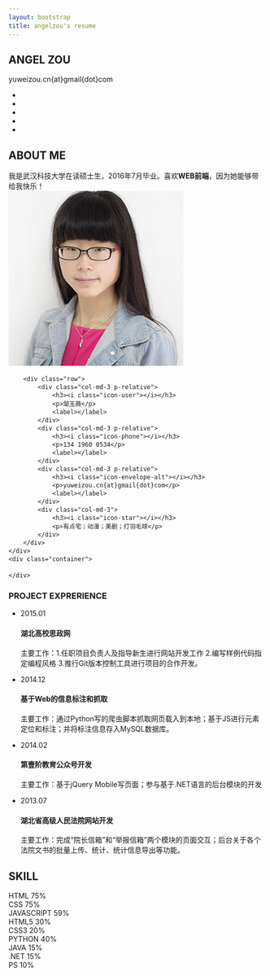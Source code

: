 ```yaml
---
layout: bootstrap
title: angelzou's resume
---
```

<div class="intro">
	<div class="name container">
		<div class="row">
			<div class="col-md-12">
				<h2>ANGEL&nbsp;ZOU</h2>
				<div class="line"></div>
			</div>
		</div>
		<div class="row">
			<div class="col-md-12 t-middle">
				<p>yuweizou.cn{at}gmail{dot}com</p><!--more-->
			</div>
		</div>
	</div>
	<div class="social">
		<div class="social-container row">
			<ul>
				<li><a target="_blank" href="https://twitter.com/YuweiZou"><i class="icon-twitter"></i></a></li>
                <li><a target="_blank" href="https://www.facebook.com/angel.zou.12"><i  class="icon-facebook"></i></a></li>
                <li><a target="_blank" href="https://plus.google.com/u/0/"><i class="icon-google-plus"></i></a></li>
                <li><a target="_blank" href="https://github.com/angelzou"><i class="icon-github"></i></a></li>
                <li><a target="_blank" href="https://cn.linkedin.com/pub/yuwei-zou/85/a43/456"><i class="icon-linkedin"></i></a></li>
			</ul>
		</div>
	</div>
</div>
<div class="aboutme">
	<div class="container">
		<div class="row">
			<div class="col-md-12">
				<h2>ABOUT ME</h2>
			</div>
		</div>
		<div class="row">
			<div class="col-md-12">
				<div class="dashed"></div>
			</div>
		</div>
		<div class="row content">
			<div class="col-md-12">
				我是武汉科技大学在读硕士生，2016年7月毕业。喜欢<strong>WEB前端</strong>，因为她能够带给我快乐！
			</div>
		</div>
		<div class="row">
			<div class="col-md-12">
				<img class="my-pic" src="/img/my-pic.jpg" alt="">
			</div>
		</div>

		<div class="row">
			<div class="col-md-3 p-relative">
				<h3><i class="icon-user"></i></h3>
				<p>邹玉薇</p>
				<label></label>
			</div>
			<div class="col-md-3 p-relative">
				<h3><i class="icon-phone"></i></h3>
				<p>134 1960 0534</p>
				<label></label>
			</div>
			<div class="col-md-3 p-relative">
				<h3><i class="icon-envelope-alt"></i></h3>
				<p>yuweizou.cn{at}gmail{dot}com</p>
				<label></label>
			</div>
			<div class="col-md-3">
				<h3><i class="icon-star"></i></h3>
				<p>有点宅；动漫；美剧；打羽毛球</p>
			</div>
		</div>
	</div>
	<div class="container">
		
	</div>
</div>
<div class="experience">
	<div class="container">
		<div class="row">
			<div class="col-md-4">
				<h3>PROJECT EXPRERIENCE</h3>
			</div>
			<div class="col-md-8">
				<ul class="timeline">
					<li>
						<div class="event-time">
							<span class="icon-calendar"></span>
							<span class="time">2015.01</span></div>
						<h4>湖北高校思政网</h4>
						<p>主要工作：1.任职项目负责人及指导新生进行网站开发工作 2.编写样例代码指定编程风格 3.推行Git版本控制工具进行项目的合作开发。</p>
					</li>
					<li>
						<div class="event-time">
							<span class="icon-calendar"></span>
							<span class="time">2014.12</span></div>
						<h4>基于Web的信息标注和抓取</h4>
						<p>主要工作：通过Python写的爬虫脚本抓取网页载入到本地；基于JS进行元素定位和标注；并将标注信息存入MySQL数据库。</p>
					</li>
					<li>
						<div class="event-time">
							<span class="icon-calendar"></span>
							<span class="time">2014.02</span></div>
						<h4>第壹阶教育公众号开发</h4>
						<p>主要工作：基于jQuery Mobile写页面；参与基于.NET语言的后台模块的开发</p>
					</li>
					<li>
						<div class="event-time">
							<span class="icon-calendar"></span>
							<span class="time">2013.07</span></div>
						<h4>湖北省高级人民法院网站开发</h4>
						<p>主要工作：完成“院长信箱”和“举报信箱”两个模块的页面交互；后台关于各个法院文书的批量上传、统计、统计信息导出等功能。</p>
					</li>
				</ul>
			</div>
		</div>
	</div>
</div>
<div class="skill">
	<div class="container">
		<div class="row">
			<div class="col-md-12">
				<h2>SKILL</h2>
			</div>
		</div>
		<!-- <div class="row">
			<div class="col-md-12">
				<div class="dashed"></div>
			</div>
		</div> -->
		<div class="row">
			<!-- <p>熟悉HTML、CSS、Javascript语言，了解HTML5、CSS3</p>
       		<p>了解PHP、Python脚本语言，以及Java、.NET语言</p>
       		<p>会基础的PS</p> -->
       		<div class="col-md-6">
       			<div class="progress">
       				<div class="progress-bar progress-bar-success progress-bar-striped" role="progressbar" aria-valuenow="75" aria-valuemin="0" aria-valuemax="100" style="width: 75%">
			        <span>HTML 75%</span>
			      </div>
       			</div>
       			<div class="progress">
       				<div class="progress-bar progress-bar-success progress-bar-striped" role="progressbar" aria-valuenow="75" aria-valuemin="0" aria-valuemax="100" style="width: 75%">
			        <span>CSS 75%</span></div>
       			</div>
       			<div class="progress">
       				<div class="progress-bar progress-bar-warning progress-bar-striped" role="progressbar" aria-valuenow="59" aria-valuemin="0" aria-valuemax="100" style="width: 59%">
			        <span>JAVASCRIPT 59%</span></div>
       			</div>
       			<div class="progress">
       				<div class="progress-bar progress-bar-danger progress-bar-striped" role="progressbar" aria-valuenow="30" aria-valuemin="0" aria-valuemax="100" style="width: 30%">
			        <span>HTML5 30%</span></div>
       			</div>
       			<div class="progress">
       				<div class="progress-bar progress-bar-danger progress-bar-striped" role="progressbar" aria-valuenow="20" aria-valuemin="0" aria-valuemax="100" style="width: 20%">
			        <span>CSS3 20%</span></div>
       			</div>
       		</div>
       		<div class="col-md-6">
       			<div class="progress">
       				<div class="progress-bar progress-bar-info progress-bar-striped" role="progressbar" aria-valuenow="40" aria-valuemin="0" aria-valuemax="100" style="width: 40%">
			        <span>PYTHON 40%</span></div>
       			</div>
       			<div class="progress">
       				<div class="progress-bar progress-bar-danger progress-bar-striped" role="progressbar" aria-valuenow="15" aria-valuemin="0" aria-valuemax="100" style="width: 15%">
			        <span>JAVA 15%</span></div>
       			</div>
       			<div class="progress">
       				<div class="progress-bar progress-bar-danger progress-bar-striped" role="progressbar" aria-valuenow="15" aria-valuemin="0" aria-valuemax="100" style="width: 15%">
			        <span>.NET 15%</span></div>
       			</div>
       			<div class="progress">
       				<div class="progress-bar progress-bar-danger progress-bar-striped" role="progressbar" aria-valuenow="10" aria-valuemin="0" aria-valuemax="100" style="width: 10%">
			        <span>PS 10%</span></div>
       			</div>
       		</div>
		</div>
	</div>
</div>


